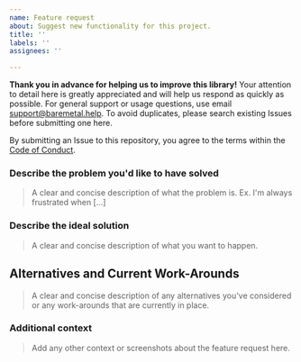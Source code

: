 ```yaml
---
name: Feature request
about: Suggest new functionality for this project.
title: ''
labels: ''
assignees: ''

---
```

**Thank you in advance for helping us to improve this library!** Your attention to detail here is greatly appreciated and will help us respond as quickly as possible. For general support or usage questions, use email support@baremetal.help. To avoid duplicates, please search existing Issues before submitting one here.

By submitting an Issue to this repository, you agree to the terms within the [Code of Conduct](./CODE-OF-CONDUCT.md).

### Describe the problem you'd like to have solved

> A clear and concise description of what the problem is. Ex. I'm always frustrated when [...]

### Describe the ideal solution

> A clear and concise description of what you want to happen.

## Alternatives and Current Work-Arounds

> A clear and concise description of any alternatives you've considered or any work-arounds that are currently in place.

### Additional context

> Add any other context or screenshots about the feature request here.

